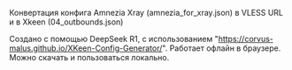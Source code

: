 Конвертация конфига Amnezia Xray (amnezia_for_xray.json) в VLESS URL и в Xkeen (04_outbounds.json)

Создано с помощью DeepSeek R1, с использованием "https://corvus-malus.github.io/XKeen-Config-Generator/".
Работает офлайн в браузере. Можно скачать и пользоваться локально.

